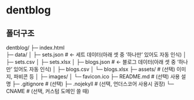 # dentblog


## 폴더구조
dentblog/
├─ index.html                
├─ data/
│  ├─ sets.json              # ← 세트 데이터(아래 셋 중 ‘하나만’ 있어도 자동 인식)
│  ├─ sets.csv
│  ├─ sets.xlsx
│  ├─ blogs.json             # ← 블로그 데이터(아래 셋 중 ‘하나만’ 있어도 자동 인식)
│  ├─ blogs.csv
│  └─ blogs.xlsx
├─ assets/                   # (선택) 이미지, 파비콘 등
│  ├─ images/
│  └─ favicon.ico
├─ README.md                 # (선택) 사용 설명
├─ .gitignore                # (선택)
├─ .nojekyll                 # (선택, 언더스코어 사용시 권장)
└─ CNAME                     # (선택, 커스텀 도메인 쓸 때)
